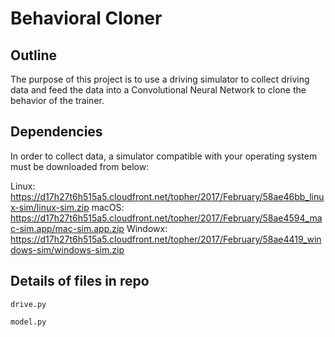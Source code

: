 # Behavioral Cloner

## Outline

The purpose of this project is to use a driving simulator to collect driving data and feed the data into a Convolutional Neural Network to clone the behavior of the trainer. 

## Dependencies

In order to collect data, a simulator compatible with your operating system must be downloaded from below: 

Linux: https://d17h27t6h515a5.cloudfront.net/topher/2017/February/58ae46bb_linux-sim/linux-sim.zip
macOS: https://d17h27t6h515a5.cloudfront.net/topher/2017/February/58ae4594_mac-sim.app/mac-sim.app.zip
Windowx: https://d17h27t6h515a5.cloudfront.net/topher/2017/February/58ae4419_windows-sim/windows-sim.zip

## Details of files in repo

`drive.py`


`model.py`
